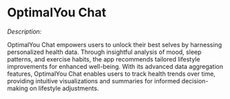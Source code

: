 # **OptimalYou Chat**

*Description:*

OptimalYou Chat empowers users to unlock their best selves by harnessing personalized health data. Through insightful analysis of mood, sleep patterns, and exercise habits, the app recommends tailored lifestyle improvements for enhanced well-being. With its advanced data aggregation features, OptimalYou Chat enables users to track health trends over time, providing intuitive visualizations and summaries for informed decision-making on lifestyle adjustments.
